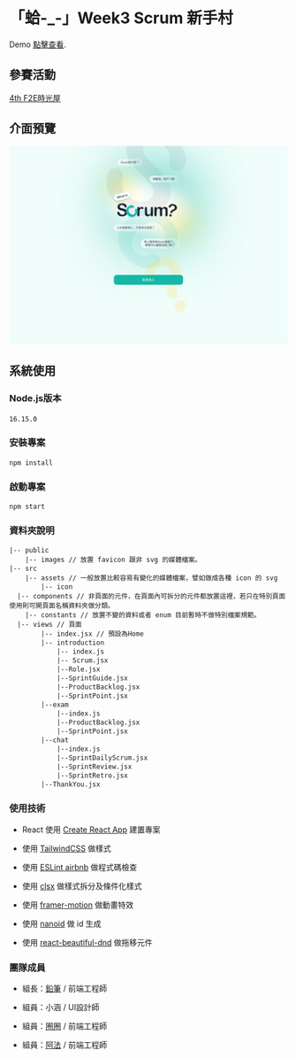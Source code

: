 # 「蛤-_-」Week3 Scrum 新手村

Demo [點擊查看](https://f2e-scrum-frontend-gamma.vercel.app/).

## 參賽活動

[4th F2E時光屋](https://2022.thef2e.com/)

## 介面預覽

![介面預覽](/public/images/readme.png)

## 系統使用

### Node.js版本

`16.15.0`

### 安裝專案

```
npm install
```
### 啟動專案

```
npm start
```

### 資料夾說明
```
|-- public
	|-- images // 放置 favicon 跟非 svg 的媒體檔案。
|-- src
	|-- assets // 一般放置比較容易有變化的媒體檔案，譬如做成各種 icon 的 svg
		|-- icon 
  |-- components // 非頁面的元件，在頁面內可拆分的元件都放置這裡，若只在特別頁面使用則可開頁面名稱資料夾做分類。
	|-- constants // 放置不變的資料或者 enum 目前暫時不做特別檔案規範。
  |-- views // 頁面
		|-- index.jsx // 預設為Home
		|-- introduction
			|-- index.js
			|-- Scrum.jsx
			|--Role.jsx
			|--SprintGuide.jsx
			|--ProductBacklog.jsx
			|--SprintPoint.jsx
		|--exam
			|--index.js
			|--ProductBacklog.jsx
			|--SprintPoint.jsx
		|--chat
			|--index.js
			|--SprintDailyScrum.jsx
			|--SprintReview.jsx
			|--SprintRetro.jsx
		|--ThankYou.jsx
```

### 使用技術

- React
  使用 [Create React App](https://create-react-app.dev/) 建置專案

- 使用 [TailwindCSS](https://tailwindcss.com/) 做樣式

- 使用 [ESLint airbnb](https://github.com/airbnb/javascript/tree/master/packages/eslint-config-airbnb) 做程式碼檢查

- 使用 [clsx](https://github.com/lukeed/clsx) 做樣式拆分及條件化樣式

- 使用 [framer-motion](https://www.framer.com/motion/) 做動畫特效

- 使用 [nanoid](https://github.com/ai/nanoid) 做 id 生成

- 使用 [react-beautiful-dnd](https://github.com/atlassian/react-beautiful-dnd) 做拖移元件

### 團隊成員

- 組長：[鉛筆](https://github.com/zoeGuava) / 前端工程師

- 組員：小涵 / UI設計師

- 組員：[圈圈](https://github.com/elzuoc) / 前端工程師

- 組員：[阿法](https://github.com/alphatero) / 前端工程師
